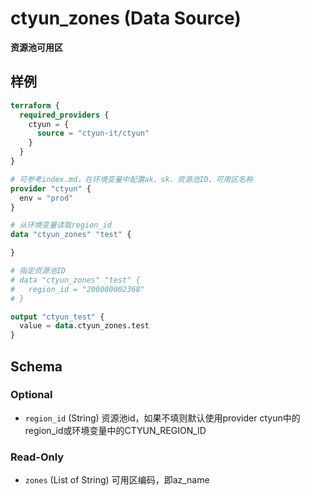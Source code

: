 # ctyun_zones (Data Source)
**资源池可用区**



## 样例

```terraform
terraform {
  required_providers {
    ctyun = {
      source = "ctyun-it/ctyun"
    }
  }
}

# 可参考index.md，在环境变量中配置ak、sk、资源池ID、可用区名称
provider "ctyun" {
  env = "prod"
}

# 从环境变量读取region_id
data "ctyun_zones" "test" {

}

# 指定资源池ID
# data "ctyun_zones" "test" {
#   region_id = "200000002368"
# }

output "ctyun_test" {
  value = data.ctyun_zones.test
}
```

<!-- schema generated by tfplugindocs -->
## Schema

### Optional

- `region_id` (String) 资源池id，如果不填则默认使用provider ctyun中的region_id或环境变量中的CTYUN_REGION_ID

### Read-Only

- `zones` (List of String) 可用区编码，即az_name